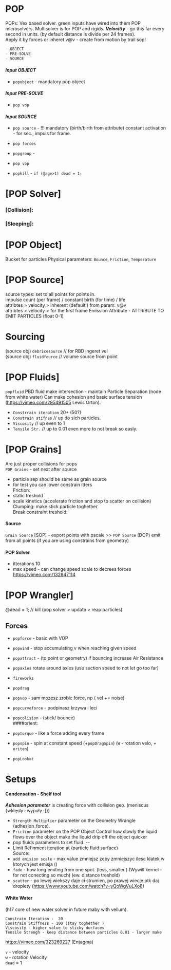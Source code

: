 
# POP  
POPs: Vex based solver.  green inputs have wired into them POP microsolvers.
Multisolver is for POP and rigids.
***Velocitty*** -  go this far every second in units. (by default distance is divide per 24 frames).   
Apply it by forces or inheret v@v - create from motion by trail sop!   


```md
- OBJECT 
- PRE-SOLVE
- SOURCE 
```

#### *Input OBJECT*
- `popobject` - mandatory pop object

#### *Input PRE-SOLVE*  
- `pop vop`  

#### *Input SOURCE*  

- `pop source` - !!! mandatory (birth/birth from attribute) constant activation - for sec., impuls for frame.
- `pop forces`
- `popgroup` -   
- `pop vop`    

- `popkill` - `if (@age>1) dead = 1;`   

# [POP Solver] 
### [Collision]:
### [Sleeping]:

# [POP Object] 
Bucket for particles 
Physical parameters: `Bounce`, `Friction`, `Temperature`
# [POP Source]  
source types: set to all points for points in.  
impulse count (per frame) / constant birth (for time) / life  
attribtes > velocity > inherent (default!) from param: v@v  
attribtes > velocity > for the first frame 
Emission Attribute - ATTRIBUTE TO EMIT PARTICLES (float 0-1)
# Sourcing 
(source obj) `debricesource` // for RBD ingeret vel   
(source obj) `fluidfource` // volume source from point   

# [POP Fluids]
`popfluid` PBD fluid make intersection - maintain Particle Separation (node from white water) Can make cohesion and basic surface tension (https://vimeo.com/295491505 Lewis Orton).   

- `Constrrain iteration` 20+  (50?)
- `Constrain stifnes` // up do sich particles. 
- `Viscosity` // up even to 1
- `Tensile Str.` // up to 0.01 even more to not break so easly.

# [POP Grains]
Are just proper collisions for pops   
`POP Grains` - set next after source   
- particle sep should be same as grain source  
- for test you can lower constrain itters  
Friction:  
- static treshold  
- scale kinetics (accelerate friction and stop to scatter on collision)  
Clumping: make stick particle toghether  
Break constraint treshold:  

#### Source ####
`Grain Source` [SOP] - export points with pscale  >> 
`POP Source` (DOP) emit from all points (if you are using constrains from geometry)
#### POP Solver ####
- itterations 10 
- max speed - can change speed scale to decrees forces  
https://vimeo.com/132847114  
# [POP Wrangler]
@dead = 1; // kill (pop solver > update > reap particles)

## Forces 

- `popforce` - basic with VOP
- `popwind` - stop accumulating v when reaching given speed  
- `popattract` - (to point or geometry)  if bouncing increase Air Resistance
- `popaxies`  rotate around axies  (use suction speed to not let go too far) 
- `fireworks`

- `popdrag`  
- `popvop` - sam mozesz zrobic force, np ( vel +=  noise)  
- `popcurveforce` - podpinasz krzywa i leci  
- `popcolision` - (stick/ bounce)    
####orient:
- `poptorque` - like a force adding every frame
- `popspin` - spin at constant speed  (+`popDragSpin`) (`W` - rotation velo, + `oriten`)
- `popLookat`
# Setups  

#### Condensation - Shelf tool 
 
***Adhesion parameter*** is creating force with collision geo. (meniscus {wklęsły i wypuły :]}) 
- `Strength Multiplier` parameter on the Geometry Wrangle (adhesion_force).    
- `Friction` parameter on the POP Object Control how slowly the liquid flows over the object make the liquid drip off the object quicker
- pop fluids parameters to set fluid.
--
- Limit Refinment iteration  at  (particle fluid surface)  
Source:  
- `add emision scale` - max value zmniejsz zeby zmniejszyc ilesc klatek w ktorych jest emisja ()  
- `fade` - how long emiting from one spot. (less, smaller ) (Wywill kernel - for not conecting so much) (ew. distance treshold) 
- `scatter` - po lewej wiekszy daje ci strumien, po prawej wiecje ptk daj droplety 
 (https://www.youtube.com/watch?v=yQoWgVuLXo8)    

#### White Water

(h17 core of new water solver in future maby with vellum).  
```
Constrain Iteration -  20 
Constrain Stiffness - 100 (stay toghether )
Viscosity - higher value to sticky durfaces 
Tensile Strengh - keep distance between particles 0.01 - larger make
```
https://vimeo.com/323269227 (Entagma)


`v` - velocity   
`w` - rotation Velocity   
`dead` = 1  
